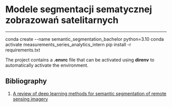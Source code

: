 # Modele segmentacji sematycznej zobrazowań satelitarnych 
----

conda create --name semantic_segmentation_bachelor python=3.10
conda activate measurements_series_analytics_intern
pip install -r requirements.txt

The project contains a **.envrc** file that can be activated using **direnv** to automatically activate the environment.

## Bibliography
1. [A review of deep learning methods for semantic segmentation of remote sensing imagery](https://www.sciencedirect.com/science/article/pii/S0957417420310836)
